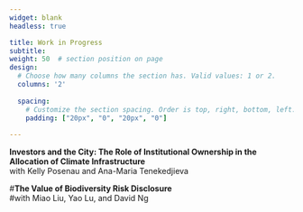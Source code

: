 ```yaml
---
widget: blank
headless: true

title: Work in Progress
subtitle:
weight: 50  # section position on page
design:
  # Choose how many columns the section has. Valid values: 1 or 2.
  columns: '2'
  
  spacing:
    # Customize the section spacing. Order is top, right, bottom, left.
    padding: ["20px", "0", "20px", "0"]  
  
---
```


**Investors and the City: The Role of Institutional Ownership in the Allocation of Climate Infrastructure**  
with Kelly Posenau and Ana-Maria Tenekedjieva


#**The Value of Biodiversity Risk Disclosure**  
#with Miao Liu, Yao Lu, and David Ng
